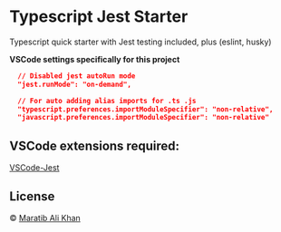 # Typescript Jest Starter

Typescript quick starter with Jest testing included, plus (eslint, husky)

**VSCode settings specifically for this project**

```json
  // Disabled jest autoRun mode
  "jest.runMode": "on-demand",

  // For auto adding alias imports for .ts .js
  "typescript.preferences.importModuleSpecifier": "non-relative",
  "javascript.preferences.importModuleSpecifier": "non-relative"
```

## VSCode extensions required:

[VSCode-Jest](https://marketplace.visualstudio.com/items?itemName=Orta.vscode-jest)

## License

© [Maratib Ali Khan](https://maratib.github.io)
